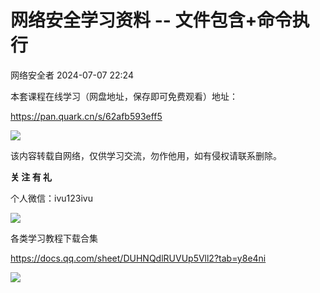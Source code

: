 #  网络安全学习资料 -- 文件包含+命令执行   
 网络安全者   2024-07-07 22:24  
  
本套课程在线学习（网盘地址，保存即可免费观看）地址：  
  
https://pan.quark.cn/s/62afb593eff5  
  
  
![](https://mmbiz.qpic.cn/sz_mmbiz_png/0JJXjA8siccz3wNhYUZwgIYJBd3YwZicyjqH02icBuRTziaiahU2tiaMMfmClySz1odCIvPJsiaqUWqmyrmfpdE770Ndw/640?wx_fmt=png&from=appmsg "")  
  
  
该内容转载自网络，仅供学习交流，勿作他用，如有侵权请联系删除。  
  
  
**关 注 有 礼**  
  
  
  
  
个人微信：ivu123ivu  
  
![](https://mmbiz.qpic.cn/sz_mmbiz_png/0JJXjA8siccydJiaGjK6D1iblxelTribvvCaauQOjUmMnDYENryqRSNKIhwGjBia218Z3fF12b3oFBosEWkGtpt757Q/640?wx_fmt=png&from=appmsg "")  
  
各类学习教程下载合集  
  
https://docs.qq.com/sheet/DUHNQdlRUVUp5Vll2?tab=y8e4ni  
  
  
![](https://mmbiz.qpic.cn/sz_mmbiz_png/0JJXjA8siccz3wNhYUZwgIYJBd3YwZicyj9gsia8pmicicicUp0JF9MkFfAUWmLIhDAxus6b7ia8KcBckOPrZgSoC1Y0g/640?wx_fmt=png&from=appmsg "")  
  
  
